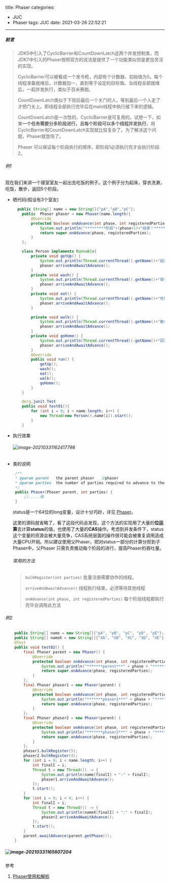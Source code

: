 title: Phaser
categories:
  - JUC
  - Phaser
tags: JUC
date: 2021-03-26 22:52:21
---
##### 前言

> JDK5中引入了CyclicBarrier和CountDownLatch这两个并发控制类，而JDK7中引入的Phaser按照官方的说法是提供了一个功能类似但是更加灵活的实现。
>
> CyclicBarrier可以被看成一个发令枪，内部有个计数器，初始值为0。每个线程准备就绪后，计数器加一，直到等于设定的目标值。当线程全部就绪后，一起并发执行，类似于百米赛跑。
>
> CountDownLatch类似于下班后最后一个关门的人，等到最后一个人走了才把门关上。即线程全部执行完毕后在main线程中执行接下来的逻辑。
>
> CountDownLatch是一次性的，CyclicBarrier是可复用的。试想一下，如果**一个任务需要分多阶段进行，且每个阶段可以多个线程并发执行**，用CyclicBarrier和CountDownLatch实现就比较复杂了。为了解决这个问题，Phaser就登场了。
>
> Phaser 可以保证每个阶段执行的顺序，即阶段1必须执行完才会执行阶段2。

###### 例1

现在我们来讲一个寝室室友一起出去吃饭的例子。这个例子分为起床，穿衣洗漱，吃饭，散步，返回5个阶段。

<!--more-->

* 晒代码(假设有3个室友)

  ```java
  	public String[] name = new String[]{"pA","pB","pC"};
      public  Phaser phaser = new Phaser(name.length){
          @Override
          protected boolean onAdvance(int phase, int registeredParties) {
              System.out.println("*********阶段"+(phase+1)+"结束！********");
              return super.onAdvance(phase, registeredParties);
          }
      };
  
      class Person implements Runnable{
          private void getUp() {
              System.out.println(Thread.currentThread().getName()+"起床了！");
              phaser.arriveAndAwaitAdvance();
          }
          private void wash() {
              System.out.println(Thread.currentThread().getName()+"穿衣洗漱了！");
              phaser.arriveAndAwaitAdvance();
          }
          private void eat() {
              System.out.println(Thread.currentThread().getName()+"吃饭了！");
              phaser.arriveAndAwaitAdvance();
          }
  
          private void walk() {
              System.out.println(Thread.currentThread().getName()+"散步了！");
              phaser.arriveAndAwaitAdvance();
          }
          private void goHome() {
              System.out.println(Thread.currentThread().getName()+"回家了！");
              phaser.arriveAndAwaitAdvance();
          }
          @Override
          public void run() {
              getUp();
              wash();
              eat();
              walk();
              goHome();
          }
      }
  
      @org.junit.Test
      public void test01(){
          for (int i = 0; i < name.length; i++) {
              new Thread(new Person(),name[i]).start();
          }
      }
  ```

* 执行效果

  ###### ![image-20210331162417798](http://www.caijy.top//20210331162424.png)

* 类的说明

  ```java
   /**
   * @param parent   the parent phaser   父phaser
   * @param parties  the number of parties required to advance to the next phase  	       * 需要到达下一阶段的人数
   */
   public Phaser(Phaser parent, int parties) {
       //.....略
   }
  ```

  status是一个64位的long变量，设计十分巧妙，详见  [Phaser](http://www.voidcn.com/article/p-hvlsqvuf-bbe.html )。

  这里的源码就省略了，看了这段代码会发现，这个方法的实现用了大量的**位运算**去计算**status**的值，也使用了大量的**CAS**操作。考虑到并发条件下，status这个变量的资源会被大量竞争，CAS系统层面的操作很可能会被重复调用造成大量CPU开销。所以建议使用父Phaser，把对status一部分的计算分担到子Phaser中，父Phaser 只需负责推动每个阶段的进行，提高Phaser的吞吐量。

  ###### 常用的方法

  > `bulkRegister(int parties)`    批量注册需要协作的线程。
  >
  > `arriveAndAwaitAdvance()`         线程执行结束。必须等待其他线程
  >
  > `onAdvance(int phase, int registeredParties)`     每个阶段线程都执行完毕会调用此方法

  

###### 例2

```java
	public String[] name = new String[]{"pA", "pB", "pC", "pD", "pE"};
	public String[] nameX = new String[]{"XA", "XB", "XC", "XD", "XE"};
	@Test
    public void test02() {
        final Phaser parent = new Phaser() {
            @Override
            protected boolean onAdvance(int phase, int registeredParties) {
                System.out.println("*******parent***" + phase + "********");
                return super.onAdvance(phase, registeredParties);
            }
        };
        final Phaser phaser1 = new Phaser(parent) {
            @Override
            protected boolean onAdvance(int phase, int registeredParties) {
                System.out.println("*******phaser1***" + phase + "********");
                return super.onAdvance(phase, registeredParties);
            }
        };
        final Phaser phaser2 = new Phaser(parent) {
            @Override
            protected boolean onAdvance(int phase, int registeredParties) {
                System.out.println("*******phaser2***" + phase + "********");
                return super.onAdvance(phase, registeredParties);
            }
        };
        phaser1.bulkRegister(5);
        phaser2.bulkRegister(4);
        for (int i = 0; i < name.length; i++) {
            int finalI = i;
            Thread t = new Thread(() -> {
                System.out.println(name[finalI] + ":" + finalI);
                phaser1.arriveAndAwaitAdvance();
            });
            t.start();
        }
        for (int i = 0; i < 4; i++) {
            int finalI = i;
            Thread t = new Thread(() -> {
                System.out.println(nameX[finalI] + ":" + finalI);
                phaser2.arriveAndAwaitAdvance();
            });
            t.start();
        }
        parent.awaitAdvance(parent.getPhase());
    }
```

##### ![image-20210331165607204](http://www.caijy.top//20210331165607.png)

参考

1.  [Phaser使用和解析](http://www.voidcn.com/article/p-hvlsqvuf-bbe.html)